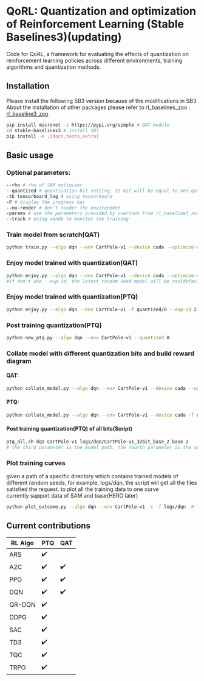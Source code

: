 # QoRL: Quantization and optimization of Reinforcement Learning (Stable Baselines3)(updating)

Code for QoRL, a framework for evaluating the effects of quantization on reinforcement learning policies across different environments, training algorithms and quantization methods.

## Installation

Please install the following SB3 version because of the modifications in SB3 <br/>
About the installation of other packages please refer to rl_baselines_zoo : [rl_baseline3_zoo](https://github.com/DLR-RM/rl-baselines3-zoo#installation)
```sh
pip install micronet -i https://pypi.org/simple # QAT module
cd stable-baselines3 # install SB3
pip install -e .[docs,tests,extra]
```

## Basic usage

### Optional parameters:
```sh
--rho # rho of SAM optimizer
--quantized # quantization bit setting, 32 bit will be equal to non-quantization
-tb tensorboard_log # using tensorboard
-P # display the progress bar
--no-render # don't render the environment
-params # use the parameters provided by user(not from rl_baseline3_zoo). e.g.-params learning_rate:0.01 buffer_size:256
--track # using wandb to monitor the training
```
### Train model from scratch(QAT)
```sh
python train.py --algo dqn --env CartPole-v1 --device cuda --optimize-choice base --quantize 32 -P --rho 0.05
```


### Enjoy model trained with quantization(QAT)

```sh
python enjoy.py --algo dqn --env CartPole-v1 --device cuda --optimize-choice base --quantize 32 -f logs/ --exp-id 2 
#if don't use --exp-id, the latest random seed model will be ran(default)
```


### Enjoy model trained with quantization(PTQ)

```sh
python enjoy.py --algo dqn --env CartPole-v1 -f quantized/8 --exp-id 2
```

### Post training quantization(PTQ) 
```sh
python new_ptq.py --algo dqn --env CartPole-v1 --quantized 8 
```

### Collate model with different quantization bits and build reward diagram

#### QAT:
```sh
python collate_model.py --algo dqn --env CartPole-v1 --device cuda --optimize-choice base -f logs/ --no-render
```
#### PTQ:
```sh
python collate_model.py --algo dqn --env CartPole-v1 --device cuda -f quantized --no-render
```

#### Post training quantization(PTQ) of all bits(Script)
```sh
ptq_all.sh dqn CartPole-v1 logs/dqn/CartPole-v1_32bit_base_2 base 2
# the third parameter is the model path, the fourth parameter is the optimize_choice, the fifth parameter is exp-id:random seed
```
### Plot training curves
given a path of a specific directory which contains trained models of different random seeds, for example, logs/dqn, the script will get all the files satisfied the request.
to plot all the training data to one curve <br/>
currently support data of SAM and base(HERO later) 
```sh
python plot_outcome.py --algo dqn --env CartPole-v1 -s -f logs/dqn  #-f: the directory path containing the log file(s); -s save figure
```
## Current contributions

|  RL Algo | PTQ                | QAT                |
|----------|--------------------|--------------------|
| ARS      | :heavy_check_mark: |                    | 
| A2C      | :heavy_check_mark: | :heavy_check_mark: | 
| PPO      | :heavy_check_mark: | :heavy_check_mark: | 
| DQN      | :heavy_check_mark: | :heavy_check_mark: | 
| QR-DQN   | :heavy_check_mark: |                    | 
| DDPG     | :heavy_check_mark: |                    | 
| SAC      | :heavy_check_mark: |                    | 
| TD3      | :heavy_check_mark: |                    | 
| TQC      | :heavy_check_mark: |                    | 
| TRPO     | :heavy_check_mark: |                    | 

